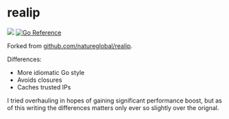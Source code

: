 realip
=======
![](https://github.com/lestrrat-go/realip/workflows/CI/badge.svg) [![Go Reference](https://pkg.go.dev/badge/github.com/lestrrat-go/realip.svg)](https://pkg.go.dev/github.com/lestrrat-go/realip) 


Forked from [github.com/natureglobal/realip](https://github.com/natureglobal/realip).

Differences:
* More idiomatic Go style
* Avoids closures
* Caches trusted IPs

I tried overhauling in hopes of gaining significant performance boost, but as of this writing the differences matters only ever so slightly over the orignal.